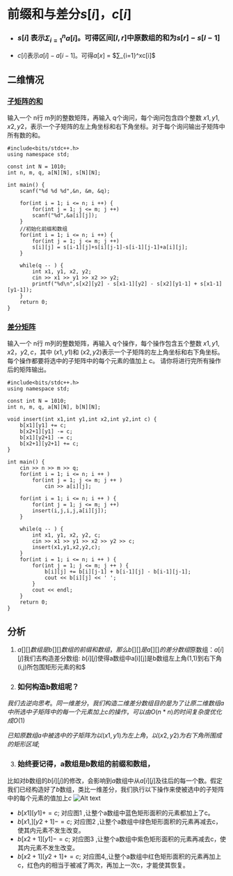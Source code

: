# 前缀和与差分$s[i]，c[i]$
- ### $s[i]$ 表示$Σ_{i=1}^na[i]$。可得区间$[l, r]$中原数组的和为$s[r] - s[l - 1]$
- $c[i]$表示$a[i] - a[i - 1]$。可得$a[x]$ = $∑_{i=1}^xc[i]$

## 二维情况
### [子矩阵的和](https://www.acwing.com/problem/content/798/)

输入一个 n行 m列的整数矩阵，再输入 q个询问，每个询问包含四个整数 $x1,y1,x2,y2$，表示一个子矩阵的左上角坐标和右下角坐标。对于每个询问输出子矩阵中所有数的和。

```
#include<bits/stdc++.h>
using namespace std;

const int N = 1010;
int n, m, q, a[N][N], s[N][N];

int main() {
	scanf("%d %d %d",&n, &m, &q);
	
	for(int i = 1; i <= n; i ++) {
		for(int j = 1; j <= m; j ++)
		scanf("%d",&a[i][j]);
	}
	//初始化前缀和数组 
	for(int i = 1; i <= n; i ++) {
		for(int j = 1; j <= m; j ++)
		s[i][j] = s[i-1][j]+s[i][j-1]-s[i-1][j-1]+a[i][j];
	}
	
	while(q -- ) {
		int x1, y1, x2, y2;
		cin >> x1 >> y1 >> x2 >> y2;
		printf("%d\n",s[x2][y2] - s[x1-1][y2] - s[x2][y1-1] + s[x1-1][y1-1]);
	}
	return 0;
}
```

### [差分矩阵](https://www.acwing.com/problem/content/800/)

输入一个 n行 m列的整数矩阵，再输入 q个操作，每个操作包含五个整数 $x1,y1,x2，y2,c$，其中 $(x1,y1)$和 $(x2,y2)$表示一个子矩阵的左上角坐标和右下角坐标。每个操作都要将选中的子矩阵中的每个元素的值加上 c。
请你将进行完所有操作后的矩阵输出。
```
#include<bits/stdc++.h>
using namespace std;

const int N = 1010;
int n, m, q, a[N][N], b[N][N];

void insert(int x1,int y1,int x2,int y2,int c) {
	b[x1][y1] += c;
	b[x2+1][y1] -= c;
	b[x1][y2+1] -= c;
	b[x2+1][y2+1] += c; 
}

int main() {
	cin >> n >> m >> q;
	for(int i = 1; i <= n; i ++ ) 
		for(int j = 1; j <= m; j ++ )
		    cin >> a[i][j];

	for(int i = 1; i <= n; i ++ ) {
		for(int j = 1; j <= m; j ++)
		insert(i,j,i,j,a[i][j]);
	}
	
	while(q -- ) {
		int x1, y1, x2, y2, c;
		cin >> x1 >> y1 >> x2 >> y2 >> c;
		insert(x1,y1,x2,y2,c);
	}
	for(int i = 1; i <= n; i ++ ) {
		for(int j = 1; j <= m; j ++ ) {
			b[i][j] += b[i][j-1] + b[i-1][j] - b[i-1][j-1];
			cout << b[i][j] << ' ';
		}
		cout << endl;
	}
	return 0;
} 
```

## 分析
1. $a[][]数组是b[][]数组的前缀和数组，那么b[][]是a[][]的差分数组$原数组：$a[i][j]$我们去构造差分数组: $b[i][j]$使得a数组中a[i][j]是b数组左上角(1,1)到右下角(i,j)所包围矩形元素的和$
2. ### 如何构造b数组呢？
$我们去逆向思考。同一维差分，我们构造二维差分数组目的是为了 让原二维数组a中所选中子矩阵中的每一个元素加上c的操作，可以由O(n*n)的时间复杂度优化成O(1)$

$已知原数组a中被选中的子矩阵为 以(x1,y1)为左上角，以(x2,y2)为右下角所围成的矩形区域;$

3. ### 始终要记得，a数组是b数组的前缀和数组，
比如对$b$数组的$b[i][j]$的修改，会影响到$a$数组中从$a[i][j]$及往后的每一个数。假定我们已经构造好了$b$数组，类比一维差分，我们执行以下操作来使被选中的子矩阵中的每个元素的值加上$c$
![Alt text](https://staic.oss-cn-beijing.aliyuncs.com/typora/%E5%B7%AE%E5%88%86%E7%9F%A9%E9%98%B5.png)

- $b[x1][ y1 ] +=c ;$ 对应图1 ,让整个a数组中蓝色矩形面积的元素都加上了c。
- $b[x1,][y2+1]-=c ;$ 对应图2 ,让整个a数组中绿色矩形面积的元素再减去c，使其内元素不发生改变。
- $b[x2+1][y1]- =c ;$ 对应图3 ,让整个a数组中紫色矩形面积的元素再减去c，使其内元素不发生改变。
- $b[x2+1][y2+1]+=c;$ 对应图4,,让整个a数组中红色矩形面积的元素再加上c，红色内的相当于被减了两次，再加上一次c，才能使其恢复。
